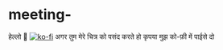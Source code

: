 # meeting-
हेल्लो 👋
[![ko-fi](https://ko-fi.com/img/githubbutton_sm.svg)](https://ko-fi.com/L3L5C7PNO)
अगर तुम मेरे चित्र को पसंद करते हो कृपया मुझ को-फ़ी में पाईसे दो
